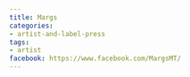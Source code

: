```yaml
---
title: Margs
categories:
- artist-and-label-press
tags:
- artist
facebook: https://www.facebook.com/MargsMT/
---
```


